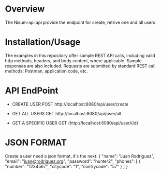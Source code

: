 # Overview 
The Nisum-api api provide the endpoint for create, retrive one and all users.

# Installation/Usage
The examples in this repository offer sample REST API calls, including valid http methods, headers, and body content, where applicable. 
Sample responses are also included. Requests are submitted by standard REST call methods: Postman, application code, etc.

# API EndPoint

- CREATE USER POST http://localhost:8080/api/user/create

- GET ALL USERS GET http://localhost:8080/api/user/all

- GET A SPECIFIC USER GET {http://localhost:8080/api/user/{id}

# JSON FORMAT 
Create a user need a json format, it's the next: 
{
	"name": "Juan Rodriguez",
	"email": "juan@rodriguez.org",
	"password": "hunter2",
	"phones": [
		{
			"number": "1234567",
			"citycode": "1",
			"contrycode": "57"
		}
	]
}

